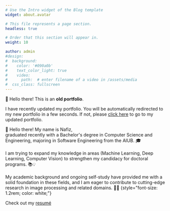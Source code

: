```yaml
---
# Use the Intro widget of the Blog template
widget: about.avatar

# This file represents a page section.
headless: true

# Order that this section will appear in.
weight: 10

author: admin
#design:
#  background:
#    color: '#090a0b'
#    text_color_light: true
#    video:
#      path:  # enter filename of a video in /assets/media
#  css_class: fullscreen
---
```

👋 Hello there! This is an **old portfolio**.

I have recently updated my portfolio. You will be automatically redirected to my new portfolio in a few seconds. If not, please [click here](https://nafishsy.github.io/) to go to my updated portfolio.

👋 Hello there! My name is Nafiz,<br>
graduated recently with a Bachelor's degree in Computer Science and Engineering, majoring in Software Engineering from the AIUB. 🎓<br><br> 
I am trying to expand my knowledge in areas (Machine Learning, Deep Learning, Computer Vision) to strengthen my candidacy for doctoral programs. 📚💡<br><br> 
My academic background and ongoing self-study have provided me with a solid foundation in these fields, and I am eager to contribute to cutting-edge research in image processing and related domains. 🚀🔬
{style="font-size: 1.2rem; color: white;"}




Check out my [resumé](/about/)

